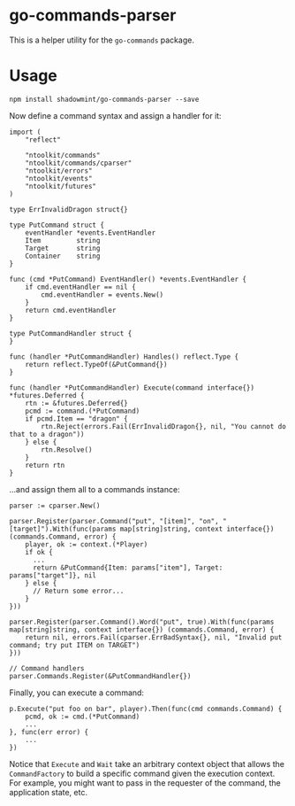 # go-commands-parser

This is a helper utility for the `go-commands` package.

# Usage

    npm install shadowmint/go-commands-parser --save

Now define a command syntax and assign a handler for it:

    import (
        "reflect"

        "ntoolkit/commands"
        "ntoolkit/commands/cparser"
        "ntoolkit/errors"
        "ntoolkit/events"
        "ntoolkit/futures"
    )

    type ErrInvalidDragon struct{}

    type PutCommand struct {
        eventHandler *events.EventHandler
        Item         string
        Target       string
        Container    string
    }

    func (cmd *PutCommand) EventHandler() *events.EventHandler {
        if cmd.eventHandler == nil {
            cmd.eventHandler = events.New()
        }
        return cmd.eventHandler
    }

    type PutCommandHandler struct {
    }

    func (handler *PutCommandHandler) Handles() reflect.Type {
        return reflect.TypeOf(&PutCommand{})
    }

    func (handler *PutCommandHandler) Execute(command interface{}) *futures.Deferred {
        rtn := &futures.Deferred{}
        pcmd := command.(*PutCommand)
        if pcmd.Item == "dragon" {
            rtn.Reject(errors.Fail(ErrInvalidDragon{}, nil, "You cannot do that to a dragon"))
        } else {
            rtn.Resolve()
        }
        return rtn
    }

...and assign them all to a commands instance:

    parser := cparser.New()

    parser.Register(parser.Command("put", "[item]", "on", "[target]").With(func(params map[string]string, context interface{}) (commands.Command, error) {
        player, ok := context.(*Player)
        if ok {
          ...
          return &PutCommand{Item: params["item"], Target: params["target"]}, nil
        } else {
          // Return some error...
        }
    }))

    parser.Register(parser.Command().Word("put", true).With(func(params map[string]string, context interface{}) (commands.Command, error) {
        return nil, errors.Fail(cparser.ErrBadSyntax{}, nil, "Invalid put command; try put ITEM on TARGET")
    }))

    // Command handlers
    parser.Commands.Register(&PutCommandHandler{})

Finally, you can execute a command:

    p.Execute("put foo on bar", player).Then(func(cmd commands.Command) {
        pcmd, ok := cmd.(*PutCommand)
        ...
    }, func(err error) {
        ...
    })

Notice that `Execute` and `Wait` take an arbitrary context object that allows the `CommandFactory` to build a specific command
given the execution context. For example, you might want to pass in the requester of the command, the application state, etc.

